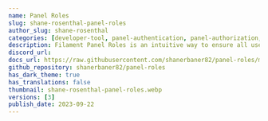 ```yaml
---
name: Panel Roles
slug: shane-rosenthal-panel-roles
author_slug: shane-rosenthal
categories: [developer-tool, panel-authentication, panel-authorization, panel-builder]
description: Filament Panel Roles is an intuitive way to ensure all users of a specified panel within Filament v3 is assigned a role during registration and has a specified role using Laravel Middleware.
discord_url: 
docs_url: https://raw.githubusercontent.com/shanerbaner82/panel-roles/main/README.md
github_repository: shanerbaner82/panel-roles
has_dark_theme: true
has_translations: false
thumbnail: shane-rosenthal-panel-roles.webp
versions: [3]
publish_date: 2023-09-22
---
```

